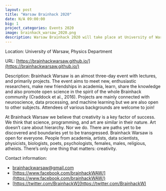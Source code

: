 ```yaml
---
layout: post
title: "Warsaw Brainhack 2020"
date: N/A 09:00:00
big: 1
project_categories: Events 2020
image: brainhack_warsaw_2020.png
description: Warsaw Brainhack 2020 will take place at University of Warsaw. The event is expected to run at a yet unspecified date during 2020, the necessary announcement will be made in the future. 
---
```


Location: University of Warsaw, Physics Department

URL: [https://brainhackwarsaw.github.io/](https://brainhackwarsaw.github.io/)

Description: Brainhack Warsaw is an almost three-day event with lectures, and primarily projects. The event aims to meet new, enthusiastic researchers, make new friendships in academia, learn, share the knowledge and also promote open science in the spirit of the whole Brainhack community (Craddock et al., 2016). Projects are mainly connected with neuroscience, data processing, and machine learning but we are also open to other subjects. Attendees of various backgrounds are welcome to join!

At Brainhack Warsaw we believe that creativity is a key factor of success. We think that science, programming, and art are similar in their nature. Art doesn’t care about hierarchy. Nor we do. There are paths yet to be discovered and boundaries yet to be transgressed. Brainhack Warsaw is open for everyone. People from academia, artists, data scientists, physicists, biologists, poets, psychologists, females, males, religious, atheists. There’s only one thing that matters: creativity.

Contact information: 
* brainhackwarsaw@gmail.com
* [https://www.facebook.com/brainhackWAW/](https://www.facebook.com/brainhackWAW/)
* [https://twitter.com/BrainhackW](https://twitter.com/BrainhackW)
